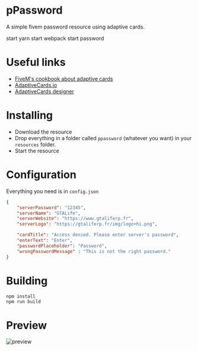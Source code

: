 # pPassword
A simple fivem password resource using adaptive cards.

start yarn
start webpack
start password

# Useful links
- [FiveM's cookbook about adaptive cards](https://forum.fivem.net/t/adaptive-cards-in-deferrals/612598)
- [AdaptiveCards.io](https://adaptivecards.io/)
- [AdaptiveCards designer](https://adaptivecards.io/designer/)

# Installing
- Download the resource
- Drop everything in a folder called `ppassword` (whatever you want) in your `resources` folder.
- Start the resource

# Configuration
Everything you need is in `config.json`
```json
{
    "serverPassword": "12345",
    "serverName": "GTALife",
    "serverWebsite": "https://www.gtaliferp.fr",
    "serverLogo": "https://gtaliferp.fr/img/logo+hi.png",

    "cardTitle": "Access denied. Please enter server's password",
    "enterText": "Enter",
    "passwordPlaceholder": "Password",
    "wrongPasswordMessage" : "This is not the right password."
}
```

# Building
```
npm install
npm run build
```

# Preview
![preview](https://i.imgur.com/fJH1y9m.png)
